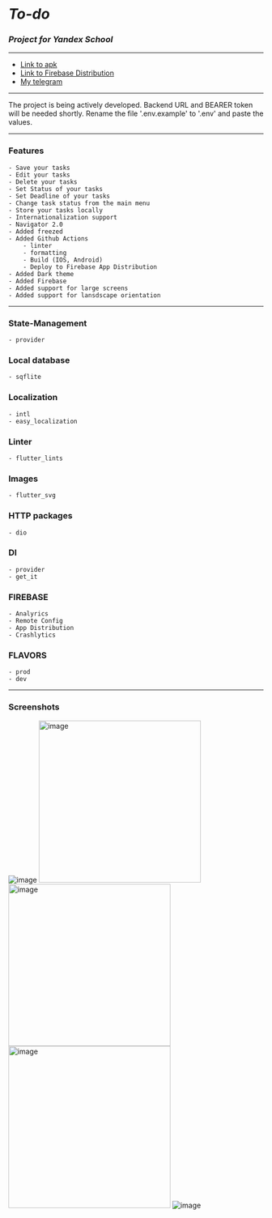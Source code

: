 # ***To-do***

### *Project for Yandex School*

___  

- [Link to apk](https://github.com/VARWA/todo/releases/tag/v3.1.1)
- [Link to Firebase Distribution](https://appdistribution.firebase.dev/i/780d9060a2208e87)
- [My telegram](https://t.me/lupanovb)

___
The project is being actively developed. Backend URL and BEARER token will be needed shortly. Rename
the file '.env.example' to '.env' and paste the values.

___

### Features

    - Save your tasks
    - Edit your tasks
    - Delete your tasks
    - Set Status of your tasks
    - Set Deadline of your tasks
    - Change task status from the main menu
    - Store your tasks locally
    - Internationalization support
    - Navigator 2.0
    - Added freezed
    - Added Github Actions
        - linter
        - formatting
        - Build (IOS, Android)
        - Deploy to Firebase App Distribution
    - Added Dark theme
    - Added Firebase
    - Added support for large screens
    - Added support for lansdscape orientation

___

### State-Management

	- provider

### Local database

	- sqflite

### Localization

	- intl
	- easy_localization

### Linter

	- flutter_lints

### Images

	- flutter_svg

### HTTP packages

	- dio

### DI

    - provider
    - get_it

### FIREBASE

    - Analyrics
    - Remote Config
    - App Distribution
    - Crashlytics

### FLAVORS

    - prod
    - dev

____  

### Screenshots
<img alt="image" src="https://github.com/VARWA/todo/assets/60575285/c3c58aeb-86af-4242-984a-e0977fd53cae"/>
<img alt="image" src="https://user-images.githubusercontent.com/60575285/253853960-e3479722-de4e-419e-9b64-1d5cd0f8ea55.png" width="320"/>
<img alt="image" src="https://github.com/VARWA/todo/assets/60575285/9658a0c1-1346-4180-8fdd-2aa6c872128d" width="320"/>
<img alt="image" src="https://github.com/VARWA/todo/assets/60575285/af4c0dd7-c54f-4fbe-8ee9-f531fdf414d4" width="320"/>
<img alt="image" src="https://github.com/VARWA/todo/assets/60575285/8e6882bc-ee34-4d0e-b27a-cfd0ba3e7cc0"/>

